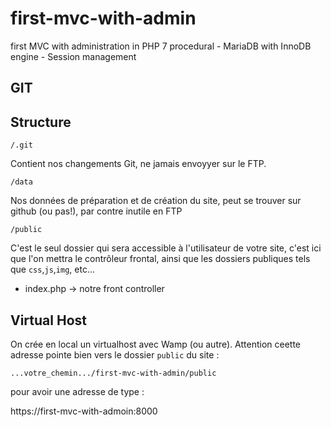 # first-mvc-with-admin

first MVC with administration in PHP 7 procedural - MariaDB with InnoDB engine - Session management

## GIT

## Structure

`/.git`

Contient nos changements Git, ne jamais envoyyer sur le FTP.

`/data`

Nos données de préparation et de création du site, peut se trouver sur github (ou pas!), par contre inutile en FTP

`/public`

C'est le seul dossier qui sera accessible à l'utilisateur de votre site, c'est ici que l'on mettra le contrôleur frontal, ainsi que les dossiers publiques tels que `css`,`js`,`img`, etc...

- index.php -> notre front controller

## Virtual Host

On crée en local un virtualhost avec Wamp (ou autre). Attention ceette adresse pointe bien vers le dossier `public` du site :

`...votre_chemin.../first-mvc-with-admin/public`

pour avoir une adresse de type :

https://first-mvc-with-admoin:8000
